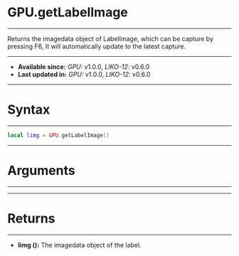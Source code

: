 # GPU.getLabelImage
---

Returns the imagedata object of LabelImage, which can be capture by pressing F6, It will automatically update to the latest capture.

---

* **Available since:** _GPU:_ v1.0.0, _LIKO-12_: v0.6.0
* **Last updated in:** _GPU:_ v1.0.0, _LIKO-12_: v0.6.0

---
# Syntax
---

```lua
local limg = GPU.getLabelImage()
```

---
# Arguments
---



---
# Returns
---

* **limg ():** The imagedata object of the label.

